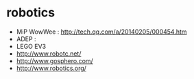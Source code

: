 robotics 
========

- MiP WowWee : http://tech.qq.com/a/20140205/000454.htm  
- ADEP : 
- LEGO EV3  
- http://www.robotc.net/  
- http://www.gosphero.com/  
- http://www.robotics.org/ 